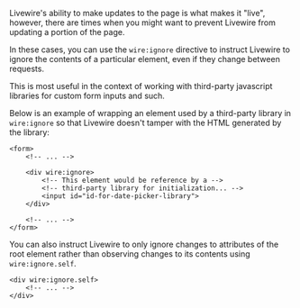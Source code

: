
Livewire's ability to make updates to the page is what makes it "live", however, there are times when you might want to prevent Livewire from updating a portion of the page.

In these cases, you can use the `wire:ignore` directive to instruct Livewire to ignore the contents of a particular element, even if they change between requests.

This is most useful in the context of working with third-party javascript libraries for custom form inputs and such.

Below is an example of wrapping an element used by a third-party library in `wire:ignore` so that Livewire doesn't tamper with the HTML generated by the library:

```blade
<form>
    <!-- ... -->

    <div wire:ignore>
        <!-- This element would be reference by a -->
        <!-- third-party library for initialization... -->
        <input id="id-for-date-picker-library">
    </div>

    <!-- ... -->
</form>
```

You can also instruct Livewire to only ignore changes to attributes of the root element rather than observing changes to its contents using `wire:ignore.self`.

```blade
<div wire:ignore.self>
    <!-- ... -->
</div>
```
